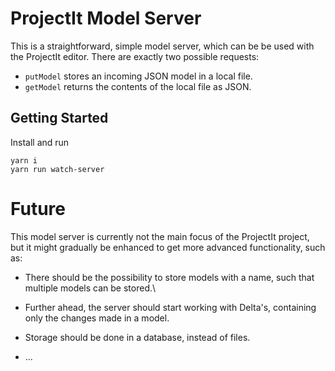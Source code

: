 # ProjectIt Model Server

This is a straightforward, simple model server, which can be be used with the ProjectIt editor.
There are exactly two possible requests:

* `putModel` stores an incoming JSON model in a local file.
* `getModel` returns the contents of the local file as JSON.


## Getting Started
Install and run
```
yarn i
yarn run watch-server
```

# Future

This model server is currently not the main focus of the ProjectIt project, but it might gradually be enhanced to get more advanced functionality, such as:

* There should be the possibility to store models with a name, such that multiple models can be stored.\

* Further ahead,  the server should start working with Delta's, containing only the changes made in a model.
* Storage should be done in a database, instead of files.
* ...